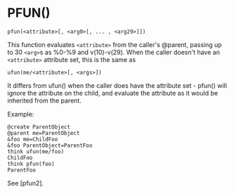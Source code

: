 # PFUN()
`pfun(<attribute>[, <arg0>[, ... , <arg29>]])`

  This function evaluates `<attribute>` from the caller's @parent, passing up to 30 `<arg>`s as %0-%9 and v(10)-v(29). When the caller doesn't have an `<attribute>` attribute set, this is the same as

`ufun(me/<attribute>[, <args>])`

  It differs from ufun() when the caller does have the attribute set - pfun() will ignore the attribute on the child, and evaluate the attribute as it would be inherited from the parent.

  Example:
```
@create ParentObject
@parent me=ParentObject
&foo me=ChildFoo
&foo ParentObject=ParentFoo
think ufun(me/foo)
ChildFoo
think pfun(foo)
ParentFoo
```

  See [pfun2].

